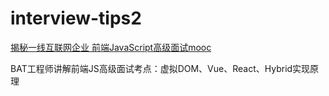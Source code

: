 # interview-tips2
[揭秘一线互联网企业 前端JavaScript高级面试mooc](https://coding.imooc.com/class/chapter/190.html#Anchor)


BAT工程师讲解前端JS高级面试考点：虚拟DOM、Vue、React、Hybrid实现原理
